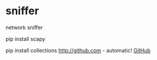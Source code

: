 # sniffer
network sniffer

 pip install scapy

pip install collections
http://github.com - automatic!
[GitHub](http://github.com)
